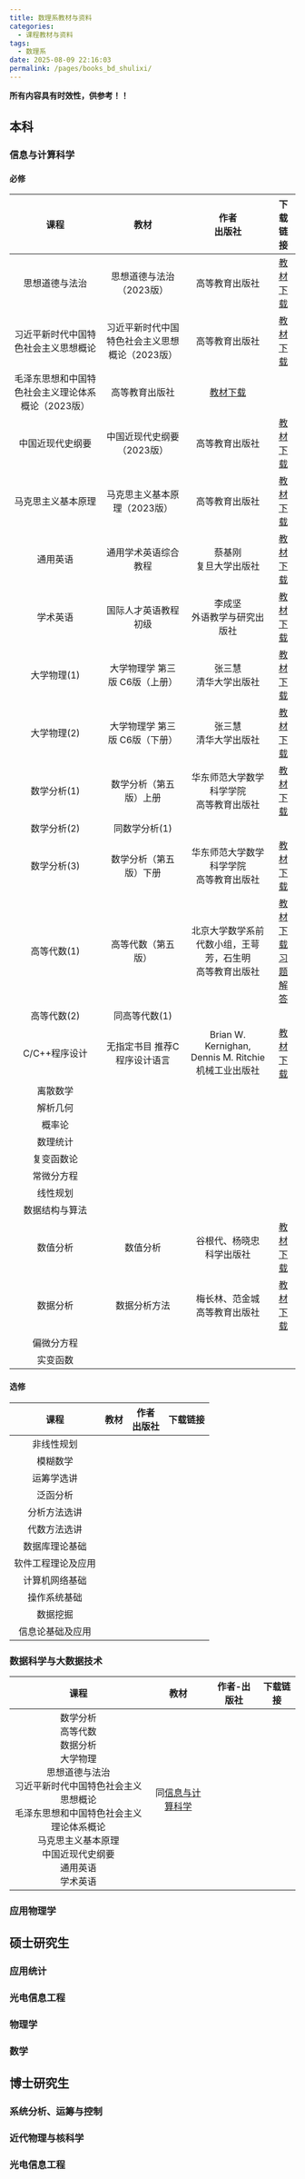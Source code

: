 ```yaml
---
title: 数理系教材与资料
categories: 
  - 课程教材与资料
tags: 
  - 数理系
date: 2025-08-09 22:16:03
permalink: /pages/books_bd_shulixi/
---
```

**所有内容具有时效性，供参考！！**

## 本科

### 信息与计算科学

#### 必修

| 课程  | 教材 | 作者 </br> 出版社 | 下载链接 |
| :---: |:---:|:---:|:---:|
|思想道德与法治|思想道德与法治（2023版）|高等教育出版社|<a href="https://onemanager.ncepuinfo.cc/NCEPUwiki/思政/思想道德与法治（2023版）.pdf" target="_blank">教材下载</a>|
|习近平新时代中国特色社会主义思想概论|习近平新时代中国特色社会主义思想概论（2023版）|高等教育出版社|<a href="https://onemanager.ncepuinfo.cc/NCEPUwiki/思政/习近平新时代中国特色社会主义思想概论（2023版）.pdf" target="_blank">教材下载</a>|
|毛泽东思想和中国特色社会主义理论体系概论（2023版）|高等教育出版社|<a href="https://onemanager.ncepuinfo.cc/NCEPUwiki/思政/毛泽东思想和中国特色社会主义理论体系概论（2023版）.pdf" target="_blank">教材下载</a>|
|中国近现代史纲要|中国近现代史纲要（2023版）|高等教育出版社|<a href="https://onemanager.ncepuinfo.cc/NCEPUwiki/思政/中国近现代史纲要（2023版）.pdf" target="_blank">教材下载</a>|
|马克思主义基本原理|马克思主义基本原理（2023版）|高等教育出版社|<a href="https://onemanager.ncepuinfo.cc/NCEPUwiki/思政/马克思主义基本原理（2023版）.pdf" target="_blank">教材下载</a>|
|通用英语|通用学术英语综合教程|蔡基刚 </br> 复旦大学出版社|<a href="https://onemanager.ncepuinfo.cc/NCEPUwiki/英语/通用学术英语综合教程-蔡基刚.pdf" target="_blank">教材下载</a>|
|学术英语|国际人才英语教程初级|李成坚 </br> 外语教学与研究出版社|<a href="https://onemanager.ncepuinfo.cc/NCEPUwiki/英语/国际人才英语教程初级-李成坚.pdf" target="_blank">教材下载</a>|
|大学物理(1)|大学物理学 第三版 C6版（上册）|张三慧 </br> 清华大学出版社|<a href="https://onemanager.ncepuinfo.cc/NCEPUwiki/大物/大学物理学C6版上册-第3版.pdf" target="_blank">教材下载</a>|
|大学物理(2)|大学物理学 第三版 C6版（下册）|张三慧 </br> 清华大学出版社|<a href="https://onemanager.ncepuinfo.cc/NCEPUwiki/大物/大学物理学C6版上册-第3版.pdf" target="_blank">教材下载</a>|
|数学分析(1)|数学分析（第五版）上册|华东师范大学数学科学学院 </br> 高等教育出版社|<a href="https://onemanager.ncepuinfo.cc/NCEPUwiki/保定/数理系/数学分析第五版(上册)华东师范大学版.pdf" target="_blank">教材下载</a>|
|数学分析(2)|同数学分析(1)|||
|数学分析(3)|数学分析（第五版）下册|华东师范大学数学科学学院 </br> 高等教育出版社|<a href="https://onemanager.ncepuinfo.cc/NCEPUwiki/保定/数理系/数学分析第五版(下册)华东师范大学版.pdf" target="_blank">教材下载</a>|
|高等代数(1)|高等代数（第五版）|北京大学数学系前代数小组，王萼芳，石生明 </br> 高等教育出版社|<a href="https://onemanager.ncepuinfo.cc/NCEPUwiki/保定/数理系/高等代数（第五版） (王萼芳，石生明).pdf" target="_blank">教材下载</a> </br> <a href="https://onemanager.ncepuinfo.cc/NCEPUwiki/保定/数理系/高等代数铺导与习题解答-王萼芳第五版.pdf" target="_blank">习题解答</a>|
|高等代数(2)|同高等代数(1)|||
| C/C++程序设计 | 无指定书目 推荐C程序设计语言 | Brian W. Kernighan, Dennis M. Ritchie </br> 机械工业出版社 | <a href="https://onemanager.ncepuinfo.cc/NCEPUwiki/学科门类基础课程/C程序设计语言(Brian W. Kernighan, Dennis M. Ritchie).pdf" target="_blank">教材下载</a> |
|离散数学||||
|解析几何||||
|概率论||||
|数理统计||||
|复变函数论||||
|常微分方程||||
|线性规划||||
|数据结构与算法||||
|数值分析| 数值分析 | 谷根代、杨晓忠 </br> 科学出版社 | <a href="https://onemanager.ncepuinfo.cc/NCEPUwiki/保定/数理系/数值分析_谷根代_杨晓忠.pdf" target="_blank">教材下载</a> |
|数据分析|数据分析方法|梅长林、范金城 </br> 高等教育出版社|<a href="https://onemanager.ncepuinfo.cc/NCEPUwiki/保定/数理系/数据分析方法梅长林.pdf" target="_blank">教材下载</a>|
|偏微分方程||||
|实变函数||||

#### 选修

| 课程  | 教材  | 作者 </br> 出版社 | 下载链接 |
| :---: | :---: | :---------------: | :------: |
|非线性规划||||
|模糊数学||||
|运筹学选讲||||
|泛函分析||||
|分析方法选讲||||
|代数方法选讲||||
|数据库理论基础||||
|软件工程理论及应用||||
|计算机网络基础||||
|操作系统基础||||
|数据挖掘||||
|信息论基础及应用||||


### 数据科学与大数据技术

| 课程  | 教材 | 作者-出版社 | 下载链接 |
| :---: |:---:|:---:|:---:|
|数学分析 </br> 高等代数 </br> 数据分析 </br> 大学物理 </br> 思想道德与法治 </br> 习近平新时代中国特色社会主义思想概论 </br> 毛泽东思想和中国特色社会主义理论体系概论 </br> 马克思主义基本原理 </br> 中国近现代史纲要 </br> 通用英语 </br> 学术英语 </br>|同[信息与计算科学](#信息与计算科学)||||

### 应用物理学

## 硕士研究生

### 应用统计

### 光电信息工程

### 物理学

### 数学

## 博士研究生

### 系统分析、运筹与控制

### 近代物理与核科学

### 光电信息工程